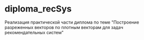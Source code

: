 # diploma_recSys
Реализация практической части диплома по теме "Построение разреженных векторов по плотным векторам для задач рекомендательных систем"
